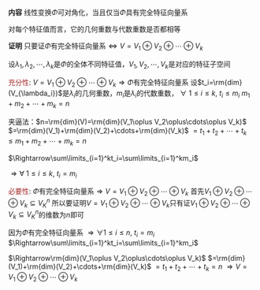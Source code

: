 **内容**
线性变换$\Phi$可对角化，当且仅当$\Phi$具有完全特征向量系

对每个特征值而言，它的几何重数与代数重数是否都相等

**证明**
只要证$\Phi$有完全特征向量系$\Leftrightarrow V=V_1\oplus V_2\oplus\cdots\oplus V_k$

设$\lambda_1,\lambda_2,\cdots,\lambda_k$是$\Phi$的全体不同特征值，$V_1, V_2,\cdots, V_k$是对应的特征子空间

<font color=brown>充分性</font>: $V=V_1\oplus V_2\oplus\cdots\oplus V_k\Rightarrow\Phi$有完全特征向量系
设$t_i=\rm{dim}(V_{\lambda_i})$是$\lambda_i$的几何重数，$m_i$是$\lambda_i$的代数重数，
$\forall\ 1\le i\le k,\ t_i\le m_i$
$m_1+m_2+\cdots+m_k=n$

夹逼法：$n=\rm{dim}(V)=\rm{dim}(V_1\oplus V_2\oplus\cdots\oplus V_k)$
$=\rm{dim}(V_1)+\rm{dim}(V_2)+\cdots+\rm{dim}(V_k)$
$=t_1+t_2+\cdots+t_k$
$\le m_1+m_2+\cdots+m_k=n$

$\Rightarrow\sum\limits_{i=1}^kt_i=\sum\limits_{i=1}^km_i$

$\Rightarrow\forall\ 1\le i\le k,\ t_i=m_i$

<font color=brown>必要性</font>: $\Phi$有完全特征向量系$\Rightarrow V=V_1\oplus V_2\oplus\cdots\oplus V_k$
首先$V_1\oplus V_2\oplus\cdots\oplus V_k\subseteq V_K^n$
所以要证明$V=V_1\oplus V_2\oplus\cdots\oplus V_k$只有证$V_1\oplus V_2\oplus\cdots\oplus V_k\subseteq V_K^n$的维数为$n$即可

因为$\Phi$有完全特征向量系
$\Rightarrow\forall 1\le i\le n,\ t_i=m_i$
$\Rightarrow\sum\limits_{i=1}^kt_i=\sum\limits_{i=1}^km_i$

$\Rightarrow\rm{dim}(V_1\oplus V_2\oplus\cdots\oplus V_k)$
$=\rm{dim}(V_1)+\rm{dim}(V_2)+\cdots+\rm{dim}(V_k)$
$=t_1+t_2+\cdots+t_k=n$
$\Rightarrow V=V_1\oplus V_2\oplus\cdots\oplus V_k$
